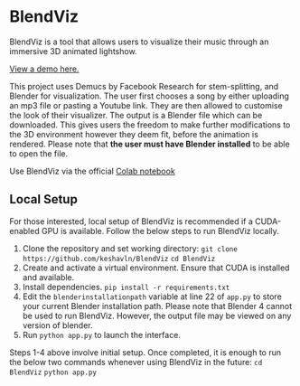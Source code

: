 # BlendViz

BlendViz is a tool that allows users to visualize their music through an immersive 3D animated lightshow.

[View a demo here.](https://drive.google.com/file/d/1JhyCAybqMjtB7eiEEKwSeo9eF7bwrS2m/view?usp=sharing)

This project uses Demucs by Facebook Research for stem-splitting, and Blender for visualization. The user first chooses a song by either uploading an mp3 file or pasting a Youtube link. They are then allowed to customise the look of their visualizer. The output is a Blender file which can be downloaded. This gives users the freedom to make further modifications to the 3D environment however they deem fit, before the animation is rendered. Please note that **the user must have Blender installed** to be able to open the file.

Use BlendViz via the official [Colab notebook](https://colab.research.google.com/drive/1ZDOBFqAzXyAGvg10-hDJlCN9QVqyrlmF?usp=sharing)

## Local Setup

For those interested, local setup of BlendViz is recommended if a CUDA-enabled GPU is available. Follow the below steps to run BlendViz locally.

1. Clone the repository and set working directory:
   ``` git clone https://github.com/keshavln/BlendViz ```
   ``` cd BlendViz ```
2. Create and activate a virtual environment. Ensure that CUDA is installed and available.
3. Install dependencies.
   ``` pip install -r requirements.txt ```
4. Edit the ```blenderinstallationpath``` variable at line 22 of ```app.py``` to store your current Blender installation path. Please note that Blender 4 cannot be used to run BlendViz. However, the output file may be viewed on any version of blender.
5. Run ```python app.py``` to launch the interface.

Steps 1-4 above involve initial setup. Once completed, it is enough to run the below two commands whenever using BlendViz in the future:
```cd BlendViz```
```python app.py```
